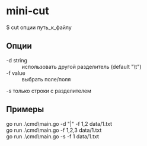 # mini-cut

$ cut опции путь_к_файлу

## Опции
-d string  
&emsp;&emsp;&emsp;использовать другой разделитель (default "\t")  
-f value  
&emsp;&emsp;&emsp;выбрать поле/поля    
  
  -s    только строки с разделителем
  
  ## Примеры
  go run .\cmd\main.go  -d "|" -f 1,2  data/1.txt  
  go run .\cmd\main.go -f 1,2,3 data/1.txt           
  go run .\cmd\main.go -s -f 1 data/1.txt            
